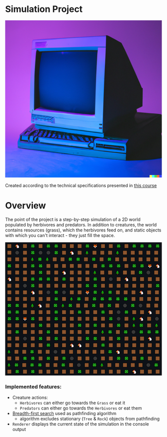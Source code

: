 # Simulation Project

![README.img.png](imgs/README.img.png)

Created according to the technical specifications presented
in [this course](https://zhukovsd.github.io/java-backend-learning-course/Projects/Simulation/)

# Overview

The point of the project is a step-by-step simulation of a 2D world populated by herbivores and predators. In addition
to creatures, the world contains resources (grass), which the herbivores feed on, and static objects with which you
can't interact - they just fill the space.

![img.png](imgs/screenshot.png)

### Implemented features:

- Creature actions:
    - `Herbivores` can either go towards the `Grass` or eat it
    - `Predators` can either go towards the `Herbivores` or eat them
- [Breadth-first search](https://en.wikipedia.org/wiki/Breadth-first_search) used as pathfinding algorithm
    - algorithm excludes stationary (`Tree` & `Rock`) objects from pathfinding
- `Renderer` displays the current state of the simulation in the console output
